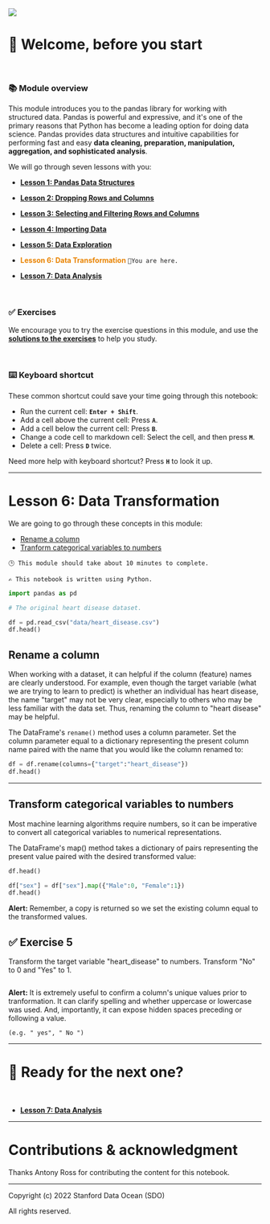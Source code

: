 <img src="materials/images/introduction-to-pandas-cover.png"/>


# 👋 Welcome, before you start
<br>

### 📚 Module overview

This module introduces you to the pandas library for working with structured data. Pandas is powerful and expressive, and it's one of the primary reasons that Python has become a leading option for doing data science. Pandas provides data structures and intuitive capabilities for performing fast and easy **data cleaning, preparation, manipulation, aggregation, and sophisticated analysis**. 

We will go through seven lessons with you:

- [**Lesson 1: Pandas Data Structures**](Lesson_1_Pandas_Data_Structures.ipynb)

- [**Lesson 2: Dropping Rows and Columns**](Lesson_2_Dropping_Rows_and_Columns.ipynb)

- [**Lesson 3: Selecting and Filtering Rows and Columns**](Lesson_3_Selecting_and_Filtering_Rows_and_Columns.ipynb)

- [**Lesson 4: Importing Data**](Lesson_4_Importing_Data.ipynb)

- [**Lesson 5: Data Exploration**](Lesson_5_Data_Exploration.ipynb)

- <font color=#E98300>**Lesson 6: Data Transformation**</font>    `📍You are here.`

- [**Lesson 7: Data Analysis**](Lesson_7_Data_Analysis.ipynb)
    
</br>

### ✅ Exercises
We encourage you to try the exercise questions in this module, and use the [**solutions to the exercises**](Exercise_solutions.ipynb) to help you study.


</br>

<div class="alert alert-block alert-info">
<h3>⌨️ Keyboard shortcut</h3>

These common shortcut could save your time going through this notebook:
- Run the current cell: **`Enter + Shift`**.
- Add a cell above the current cell: Press **`A`**.
- Add a cell below the current cell: Press **`B`**.
- Change a code cell to markdown cell: Select the cell, and then press **`M`**.
- Delete a cell: Press **`D`** twice.

Need more help with keyboard shortcut? Press **`H`** to look it up.
</div>

---

# Lesson 6: Data Transformation

We are going to go through these concepts in this module:

- [Rename a column](#Rename-a-column)
- [Tranform categorical variables to numbers](#Tranform-categorical-variables-to-numbers)


`🕒 This module should take about 10 minutes to complete.`

`✍️ This notebook is written using Python.`


```python
import pandas as pd
```


```python
# The original heart disease dataset.

df = pd.read_csv("data/heart_disease.csv")
df.head()
```

## Rename a column
When working with a dataset, it can helpful if the column (feature) names are clearly understood. For example, even though the target variable (what we are trying to learn to predict) is whether an individual has heart disease, the name "target" may not be very clear, especially to others who may be less familiar with the data set. Thus, renaming the column to "heart disease" may be helpful.

The DataFrame's `rename()` method uses a column parameter. Set the column parameter equal to a dictionary representing the present column name paired with the name that you would like the column renamed to: 


```python
df = df.rename(columns={"target":"heart_disease"})
df.head()
```

---

## Transform categorical variables to numbers
Most machine learning algorithms require numbers, so it can be imperative to convert all categorical variables to numerical representations.

The DataFrame's map() method takes a dictionary of pairs representing the present value paired with the desired transformed value:


```python
df.head()
```


```python
df["sex"] = df["sex"].map({"Male":0, "Female":1})
df.head()
```

<div class="alert alert-block alert-warning">
<b>Alert:</b> Remember, a copy is returned so we set the existing column equal to the transformed values. 
</div>

## ✅ Exercise 5
Transform the target variable "heart_disease" to numbers. Transform "No" to 0 and "Yes" to 1.


```python

```

<div class="alert alert-block alert-warning">
<b>Alert:</b> It is extremely useful to confirm a column's unique values prior to tranformation. It can clarify spelling and whether uppercase or lowercase was used. And, importantly, it can expose hidden spaces preceding or following a value.
    
    (e.g. " yes", " No ")
</div>

---

# 🌟 Ready for the next one?
<br>



- [**Lesson 7: Data Analysis**](Lesson_7_Data_Analysis.ipynb)

---

# Contributions & acknowledgment

Thanks Antony Ross for contributing the content for this notebook.

---

Copyright (c) 2022 Stanford Data Ocean (SDO)

All rights reserved.
